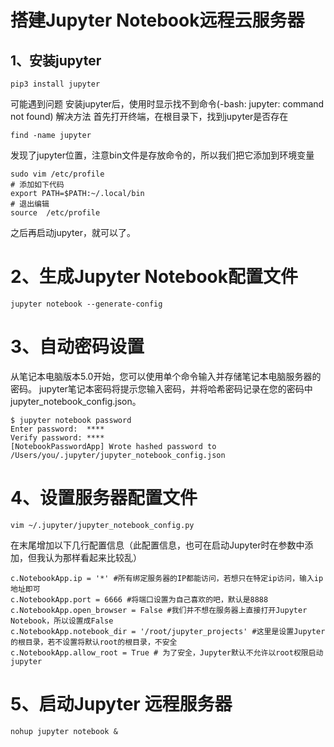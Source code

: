 # 搭建Jupyter Notebook远程云服务器

## 1、安装jupyter
```
pip3 install jupyter
```
可能遇到问题
安装jupyter后，使用时显示找不到命令(-bash: jupyter: command not found)
解决方法
首先打开终端，在根目录下，找到jupyter是否存在
```
find -name jupyter
```

发现了jupyter位置，注意bin文件是存放命令的，所以我们把它添加到环境变量
```
sudo vim /etc/profile
# 添加如下代码
export PATH=$PATH:~/.local/bin
# 退出编辑
source  /etc/profile
```
之后再启动jupyter，就可以了。

# 2、生成Jupyter Notebook配置文件
```
jupyter notebook --generate-config
```

# 3、自动密码设置
从笔记本电脑版本5.0开始，您可以使用单个命令输入并存储笔记本电脑服务器的密码。
jupyter笔记本密码将提示您输入密码，并将哈希密码记录在您的密码中 jupyter_notebook_config.json。
```
$ jupyter notebook password
Enter password:  ****
Verify password: ****
[NotebookPasswordApp] Wrote hashed password to /Users/you/.jupyter/jupyter_notebook_config.json
```

# 4、设置服务器配置文件
```
vim ~/.jupyter/jupyter_notebook_config.py
```

在末尾增加以下几行配置信息（此配置信息，也可在启动Jupyter时在参数中添加，但我认为那样看起来比较乱）
```
c.NotebookApp.ip = '*' #所有绑定服务器的IP都能访问，若想只在特定ip访问，输入ip地址即可
c.NotebookApp.port = 6666 #将端口设置为自己喜欢的吧，默认是8888
c.NotebookApp.open_browser = False #我们并不想在服务器上直接打开Jupyter Notebook，所以设置成False
c.NotebookApp.notebook_dir = '/root/jupyter_projects' #这里是设置Jupyter的根目录，若不设置将默认root的根目录，不安全
c.NotebookApp.allow_root = True # 为了安全，Jupyter默认不允许以root权限启动jupyter 
```

# 5、启动Jupyter 远程服务器
```
nohup jupyter notebook &
```
